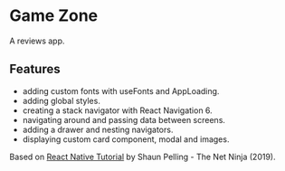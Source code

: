 # Game Zone

A reviews app.

<!-- <p align="center">
        <img src="screenshot.png" style="width:528px;max-width: 100%;">
</p> -->

## Features

- adding custom fonts with useFonts and AppLoading.
- adding global styles.
- creating a stack navigator with React Navigation 6.
- navigating around and passing data between screens.
- adding a drawer and nesting navigators.
- displaying custom card component, modal and images.

Based on [React Native Tutorial](https://www.youtube.com/playlist?list=PL4cUxeGkcC9ixPU-QkScoRBVxtPPzVjrQ) by Shaun Pelling - The Net Ninja (2019).
